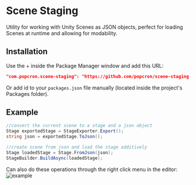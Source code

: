 # Scene Staging
Utility for working with Unity Scenes as JSON objects, perfect for loading Scenes at runtime and allowing for modability.

## Installation
Use the + inside the Package Manager window and add this URL:
```json
"com.popcron.scene-staging": "https://github.com/popcron/scene-staging.git"
```
Or add id to your `packages.json` file manually (located inside the project's Packages folder).

## Example
```cs
//convert the current scene to a stage and a json object
Stage exportedStage = StageExporter.Export();
string json = exportedStage.ToJson();

//create scene from json and load the stage additively
Stage loadedStage = Stage.FromJson(json);
StageBuilder.BuildAsync(loadedStage);
```

Can also do these operations through the right click menu in the editor:
![example](https://media.discordapp.net/attachments/784916261871550494/847988115980681256/unknown.png)
